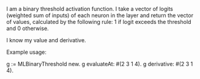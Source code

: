 I am a binary threshold activation function. I take a vector of logits (weighted sum of inputs) of each neuron in the layer and return the vector of values, calculated by the following rule: 1 if logit exceeds the threshold and 0 otherwise.

I know my value and derivative.

Example usage:

g := MLBinaryThreshold new.
g evaluateAt: #(2 3 1 4). 
g derivative: #(2 3 1 4).